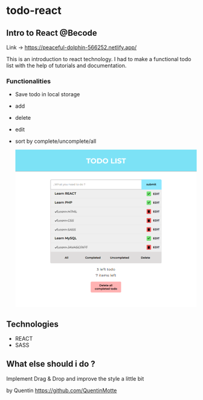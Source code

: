 # todo-react

## Intro to React @Becode

Link -> https://peaceful-dolphin-566252.netlify.app/

This is an introduction to react technology. I had to make a functional todo list with the help of tutorials and documentation.

### Functionalities

-   Save todo in local storage
-   add
-   delete
-   edit
-   sort by complete/uncomplete/all

    <img src="./src/img/todo2.png" width="600px">

## Technologies

-   REACT
-   SASS

## What else should i do ?

Implement Drag & Drop and improve the style a little bit

by Quentin https://github.com/QuentinMotte
